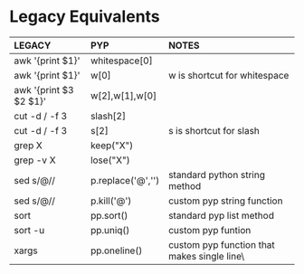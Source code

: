 # Legacy Equivalents




| LEGACY       | PYP            | NOTES                                      |
|:-------------|:------------------|:-------------------------------------------|
| awk '{print $1}'| whitespace[0] ||
| awk '{print $1}'| w[0] | w is shortcut for whitespace|
| awk '{print $3 $2 $1}'| w[2],w[1],w[0] ||
| cut -d / -f 3 | slash[2] ||
| cut -d / -f 3 | s[2] | s is shortcut for slash|
| grep X       | keep("X")         |                                            |
| grep -v X    | lose("X")         | |
|sed s/@// | p.replace('@','') | standard python string method|
|sed s/@// | p.kill('@') | custom pyp string function| 
| sort | pp.sort()|standard pyp list method|
|sort -u| pp.uniq()| custom pyp funtion|
|xargs | pp.oneline() | custom pyp function that makes single line\
